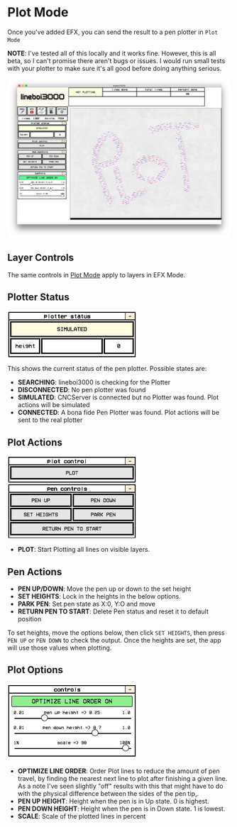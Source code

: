 # Plot Mode

Once you've added EFX, you can send the result to a pen plotter in `Plot Mode`

**NOTE**: I've tested all of this locally and it works fine. However, this is all beta, so I can't promise there aren't bugs or issues. I would run small tests with your plotter to make sure it's all good before doing anything serious.

![plot mode](_media/plot-mode.png ':class=docsImg')

## Layer Controls

The same controls in [Plot Mode](/draw-mode#layer-controls) apply to layers in EFX Mode.

## Plotter Status

![Plotter Status](_media/plot-mode-plot-status.png ':class=docsImg')

This shows the current status of the pen plotter. Possible states are:

-   **SEARCHING**: lineboi3000 is checking for the Plotter
-   **DISCONNECTED**: No pen plotter was found
-   **SIMULATED**: CNCServer is connected but no Plotter was found. Plot actions will be simulated
-   **CONNECTED**: A bona fide Pen Plotter was found. Plot actions will be sent to the real plotter

## Plot Actions

![Plot Actions](_media/plot-mode-plot-actions.png ':class=docsImg')

-   **PLOT**: Start Plotting all lines on visible layers.

## Pen Actions

-   **PEN UP/DOWN**: Move the pen up or down to the set height
-   **SET HEIGHTS**: Lock in the heights in the below options.
-   **PARK PEN**: Set pen state as X:0, Y:O and move
-   **RETURN PEN TO START**: Delete Pen status and reset it to default position

To set heights, move the options below, then click `SET HEIGHTS`, then press `PEN UP` or `PEN DOWN` to check the output. Once the heights are set, the app will use those values when plotting.

## Plot Options

![Plot Options](_media/plot-mode-pen-options.png ':class=docsImg')

-   **OPTIMIZE LINE ORDER**: Order Plot lines to reduce the amount of pen travel, by finding the nearest next line to plot after finishing a given line. As a note I've seen slightly "off" results with this that might have to do with the physical difference between the sides of the pen tip,.
-   **PEN UP HEIGHT**: Height when the pen is in Up state. 0 is highest.
-   **PEN DOWN HEIGHT**: Height when the pen is in Down state. 1 is lowest.
-   **SCALE**: Scale of the plotted lines in percent
